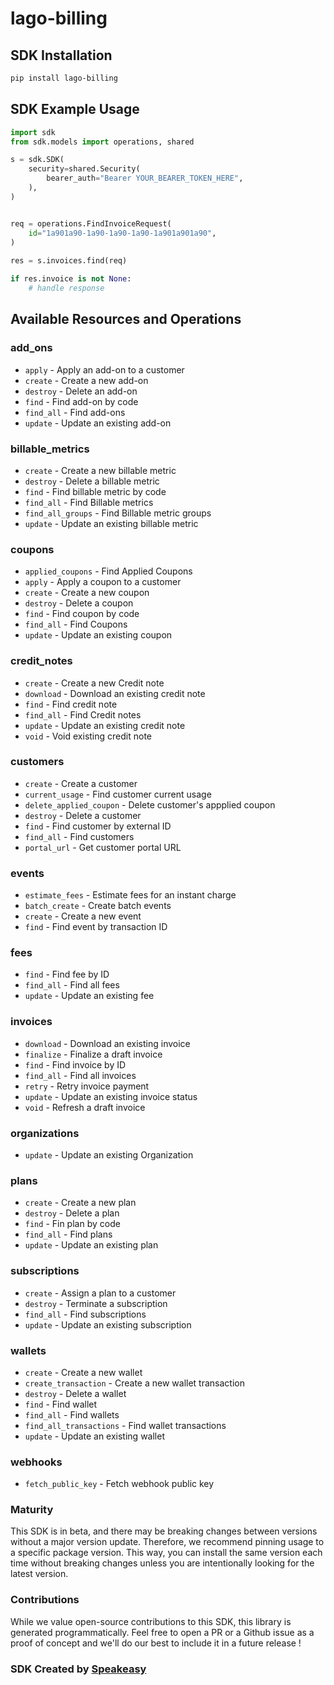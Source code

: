 # lago-billing

<!-- Start SDK Installation -->
## SDK Installation

```bash
pip install lago-billing
```
<!-- End SDK Installation -->

## SDK Example Usage
<!-- Start SDK Example Usage -->
```python
import sdk
from sdk.models import operations, shared

s = sdk.SDK(
    security=shared.Security(
        bearer_auth="Bearer YOUR_BEARER_TOKEN_HERE",
    ),
)


req = operations.FindInvoiceRequest(
    id="1a901a90-1a90-1a90-1a90-1a901a901a90",
)
    
res = s.invoices.find(req)

if res.invoice is not None:
    # handle response
```
<!-- End SDK Example Usage -->

<!-- Start SDK Available Operations -->
## Available Resources and Operations


### add_ons

* `apply` - Apply an add-on to a customer
* `create` - Create a new add-on
* `destroy` - Delete an add-on
* `find` - Find add-on by code
* `find_all` - Find add-ons
* `update` - Update an existing add-on

### billable_metrics

* `create` - Create a new billable metric
* `destroy` - Delete a billable metric
* `find` - Find billable metric by code
* `find_all` - Find Billable metrics
* `find_all_groups` - Find Billable metric groups
* `update` - Update an existing billable metric

### coupons

* `applied_coupons` - Find Applied Coupons
* `apply` - Apply a coupon to a customer
* `create` - Create a new coupon
* `destroy` - Delete a coupon
* `find` - Find coupon by code
* `find_all` - Find Coupons
* `update` - Update an existing coupon

### credit_notes

* `create` - Create a new Credit note
* `download` - Download an existing credit note
* `find` - Find credit note
* `find_all` - Find Credit notes
* `update` - Update an existing credit note
* `void` - Void existing credit note

### customers

* `create` - Create a customer
* `current_usage` - Find customer current usage
* `delete_applied_coupon` - Delete customer's appplied coupon
* `destroy` - Delete a customer
* `find` - Find customer by external ID
* `find_all` - Find customers
* `portal_url` - Get customer portal URL

### events

* `estimate_fees` - Estimate fees for an instant charge
* `batch_create` - Create batch events
* `create` - Create a new event
* `find` - Find event by transaction ID

### fees

* `find` - Find fee by ID
* `find_all` - Find all fees
* `update` - Update an existing fee

### invoices

* `download` - Download an existing invoice
* `finalize` - Finalize a draft invoice
* `find` - Find invoice by ID
* `find_all` - Find all invoices
* `retry` - Retry invoice payment
* `update` - Update an existing invoice status
* `void` - Refresh a draft invoice

### organizations

* `update` - Update an existing Organization

### plans

* `create` - Create a new plan
* `destroy` - Delete a plan
* `find` - Fin plan by code
* `find_all` - Find plans
* `update` - Update an existing plan

### subscriptions

* `create` - Assign a plan to a customer
* `destroy` - Terminate a subscription
* `find_all` - Find subscriptions
* `update` - Update an existing subscription

### wallets

* `create` - Create a new wallet
* `create_transaction` - Create a new wallet transaction
* `destroy` - Delete a wallet
* `find` - Find wallet
* `find_all` - Find wallets
* `find_all_transactions` - Find wallet transactions
* `update` - Update an existing wallet

### webhooks

* `fetch_public_key` - Fetch webhook public key
<!-- End SDK Available Operations -->

### Maturity

This SDK is in beta, and there may be breaking changes between versions without a major version update. Therefore, we recommend pinning usage
to a specific package version. This way, you can install the same version each time without breaking changes unless you are intentionally
looking for the latest version.

### Contributions

While we value open-source contributions to this SDK, this library is generated programmatically.
Feel free to open a PR or a Github issue as a proof of concept and we'll do our best to include it in a future release !

### SDK Created by [Speakeasy](https://docs.speakeasyapi.dev/docs/using-speakeasy/client-sdks)
